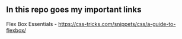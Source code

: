 In this repo goes my important links
----------------
Flex Box Essentials - https://css-tricks.com/snippets/css/a-guide-to-flexbox/
